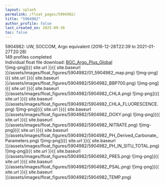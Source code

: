 ```yaml
---
layout: splash
permalink: /float_pages/5904982/
title: "5904982"
author_profile: false
last_created_on: 2025-09-30
toc: false
---
```

 
5904982: UW, SOCCOM, Argo equivalent (2016-12-28T22:39 to 2021-01-27T20:28)\
149 profiles completed\
Individual float file download: [BGC_Argo_Plus_Global](https://ftp.soest.hawaii.edu/bgc_argo_plus/Individual_Floats/outliers_removed/5904982_Sprof_processed.nc)\
![img-png]({{ site.url }}{{ site.baseurl }}/assets/images/float_figures/5904982/01_5904982_map.png)
![img-png]({{ site.url }}{{ site.baseurl }}/assets/images/float_figures/5904982/5904982_BBP700.png)
![img-png]({{ site.url }}{{ site.baseurl }}/assets/images/float_figures/5904982/5904982_CHLA.png)
![img-png]({{ site.url }}{{ site.baseurl }}/assets/images/float_figures/5904982/5904982_CHLA_FLUORESCENCE.png)
![img-png]({{ site.url }}{{ site.baseurl }}/assets/images/float_figures/5904982/5904982_DOXY.png)
![img-png]({{ site.url }}{{ site.baseurl }}/assets/images/float_figures/5904982/5904982_NITRATE.png)
![img-png]({{ site.url }}{{ site.baseurl }}/assets/images/float_figures/5904982/5904982_PH_Derived_Carbonate_Parameters.png)
![img-png]({{ site.url }}{{ site.baseurl }}/assets/images/float_figures/5904982/5904982_PH_IN_SITU_TOTAL.png)
![img-png]({{ site.url }}{{ site.baseurl }}/assets/images/float_figures/5904982/5904982_PRES.png)
![img-png]({{ site.url }}{{ site.baseurl }}/assets/images/float_figures/5904982/5904982_PSAL.png)
![img-png]({{ site.url }}{{ site.baseurl }}/assets/images/float_figures/5904982/5904982_TEMP.png)

